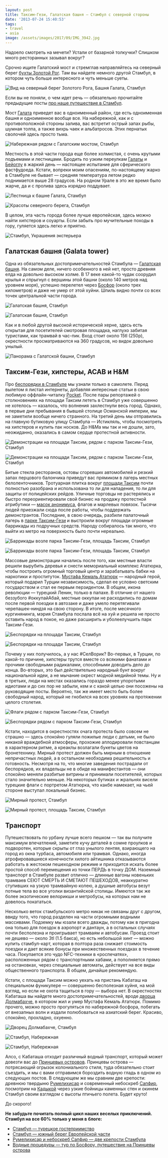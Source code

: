 ```yaml
---
layout: post
title: Таксим-Гези, Галатская башня — Стамбул с северной стороны
date: '2013-07-24 15:40:53'
tags:
- travel
- asia
image: /assets/images/2017/09/IMG_3942.jpg
---
```


Надоело смотреть на мечети? Устали от базарной толкучки? Слишком много ресторанных зазывал вокруг?

Срочно ищите Галатский мост и стремглав направляйтесь на северный берег [бухты Золотой Рог](http://ru.wikipedia.org/wiki/%D0%97%D0%BE%D0%BB%D0%BE%D1%82%D0%BE%D0%B9_%D0%A0%D0%BE%D0%B3). Там вы найдете немного другой Стамбул, в котором чуть больше интересного и чуть меньше суеты.

![Вид на северный берег Золотого Рога, Башня Галата, Стамбул](/assets/images/2017/09/IMG_3942.jpg)

Если вы не поняли, о чем идет речь — обязательно прочитайте предыдущие посты [про наше путешествие в Стамбул](http://shouldgo.ru/tag/istanbul/).

Мост [Галата](http://ru.wikipedia.org/wiki/%D0%93%D0%B0%D0%BB%D0%B0%D1%82%D1%81%D0%BA%D0%B8%D0%B9_%D0%BC%D0%BE%D1%81%D1%82) приведет вас в одноименный район, где есть одноименная башня и одноименное вообще все. На набережной, как и с противоположной стороны залива, вас встретит острый запах рыбы, шумная толпа, а также вихрь чаек и альбатросов. Этих пернатых сволочей здесь просто тьма.

![Набережная рядом с Галатским мостом, Стамбул](/assets/images/2017/09/IMG_4604.jpg)

Местность в этой части города еще более холмистая, с очень крутыми подъемами и лестницами. Бродить по узким переулкам [Галаты](http://ru.wikipedia.org/wiki/%D0%93%D0%B0%D0%BB%D0%B0%D1%82%D0%B0) и [Бейоглу](http://ru.wikipedia.org/wiki/%D0%91%D0%B5%D0%B9%D0%BE%D0%B3%D0%BB%D1%83) в жаркий день — настоящее испытание для сферического фастфудоеда. Кстати, вопреки моим опасениям, по-настоящему жарко в Стамбуле не бывает — средняя температура летом редко поднимается выше 28 градусов. На родном Урале в это же время было жарче, да и с пролива здесь изрядно поддувает.

![Лестница к башне Галата, Стамбул](/assets/images/2017/09/IMG_4105.jpg)

![Красоты северного берега, Стамбул](/assets/images/2017/09/IMG_4566.jpg)

В целом, эта часть города более лучше европейская, здесь можно найти хипстеров и соуарты. Если забыть про мучительные походы в гору, гуляется здесь легко и приятно.

![Стамбул, Украшения экстерьера](/assets/images/2017/09/IMG_4180.jpg)

## Галатская башня (Galata tower)

Одна из обязательных достопримечательностей Стамбула — [Галатская башня](http://ru.wikipedia.org/wiki/%D0%93%D0%B0%D0%BB%D0%B0%D1%82%D1%81%D0%BA%D0%B0%D1%8F_%D0%B1%D0%B0%D1%88%D0%BD%D1%8F). На самом деле, ничего особенного в ней нет, просто древняя елда на довольно высоком холме. В 17 веке какой-то чудак соорудил крылья и спрыгнул с вершины этой башни (около 140 метров над уровнем моря), успешно перелетел через [Босфор](http://ru.wikipedia.org/wiki/%D0%91%D0%BE%D1%81%D1%84%D0%BE%D1%80) (около трех километров) и даже не умер от этой хуйни. Шпиль видно почти со всех точек центральной части города.

![Галатская башня, Стамбул](/assets/images/2017/09/IMG_4568.jpg)

![Галатская башня, Стамбул](/assets/images/2017/09/IMG_4181.jpg)

Как и в любой другой высокой исторической херне, здесь есть открытая для посетителей смотровая площадка, наглухо забитая туристами, как трамвай в час-пик. Вход стоит около 15tl (250р), окрестности просматриваются на 360 градусов, но видок довольно унылый.

![Панорама с Галатской башни, Стамбул](/assets/images/2017/09/IMG_4112.jpg)

## Таксим-Гези, хипстеры, ACAB и H&M

Про [беспорядки в Стамбуле](https://www.google.ru/search?client=safari&rls=en&q=%D0%B1%D0%B5%D1%81%D0%BF%D0%BE%D1%80%D1%8F%D0%B4%D0%BA%D0%B8+%D0%B2+%D0%A1%D1%82%D0%B0%D0%BC%D0%B1%D1%83%D0%BB%D0%B5&ie=UTF-8&oe=UTF-8&gws_rd=cr&redir_esc=&ei=JL7uUfjgM8rd4QSSu4D4Dw#newwindow=1&client=safari&rls=en&sclient=psy-ab&q=%D0%B1%D0%B5%D1%81%D0%BF%D0%BE%D1%80%D1%8F%D0%B4%D0%BA%D0%B8+%D0%BD%D0%B0+%D0%BF%D0%BB%D0%BE%D1%89%D0%B0%D0%B4%D0%B8+%D1%82%D0%B0%D0%BA%D1%81%D0%B8%D0%BC&oq=%D0%B1%D0%B5%D1%81%D0%BF%D0%BE%D1%80%D1%8F%D0%B4%D0%BA%D0%B8+%D0%BD%D0%B0+%D0%BF%D0%BB%D0%BE&gs_l=serp.3.0.0j0i30l3.2469.8506.0.9339.26.13.10.3.4.0.205.1577.7j5j1.13.0....0...1c.1.22.psy-ab..7.19.1064.vuyRlB9Slp8&pbx=1&bav=on.2,or.r_cp.r_qf.&bvm=bv.49641647%2Cd.bGE%2Cpv.xjs.s.en_US.NyLNrjc7wJY.O&fp=6469fb291bcd733c&biw=1280&bih=719) мы узнали только в самолете. Перед вылетом я листал интернеты, добавляя интересные статьи в свою любимую оффлайн-читалку [Pocket](http://getpocket.com/). После пары репортажей о столкновениях на площади Таксим лететь в Стамбул уже совершенно не хотелось — казалось, что волнения захлестнули весь город. Однако, в первые дни пребывания в бывшей столице Османской империи, мы не заметили вообще ничего странного. На третий день мы отправились на главную бутиковую улицу Стамбула — Истикляль, чтобы посмотреть на хипстеров и купить пак носков. До H&Mа мы так и не дошли, зато, неожиданно, оказались в самом сердце протестной активности.

![Демонстрации на площади Таксим, рядом с парком Таксим-Гези, Стамбул](/assets/images/2017/09/IMG_4563.jpg)

![Демонстрации на площади Таксим, рядом с парком Таксим-Гези, Стамбул](/assets/images/2017/09/IMG_4558.jpg)

Битые стекла ресторанов, остовы сгоревших автомобилей и резкий запах перцового балончика приведут вас прямиком в лагерь местных белоленточников. Тротуарная плитка вокруг [площади Таксим](http://ru.wikipedia.org/wiki/%D0%A2%D0%B0%D0%BA%D1%81%D0%B8%D0%BC_(%D0%BF%D0%BB%D0%BE%D1%89%D0%B0%D0%B4%D1%8C)) почти полностью разобрана и использована то ли для нападения, то ли для защиты от полицейских рейдов. Уличные торговцы не растерялись и быстро переориентировали свой бизнес на продажу протестной атрибутики — [масок анонимуса](http://ru.wikipedia.org/wiki/%D0%9C%D0%B0%D1%81%D0%BA%D0%B0_%D0%93%D0%B0%D1%8F_%D0%A4%D0%BE%D0%BA%D1%81%D0%B0), флагов и марлевых повязок. Тысячи людей приезжали сюда после работы, чтобы поддержать демонстрантов. Последние, в свою очередь, разбили палаточный лагерь в [парке Таксим-Гези](http://ru.wikipedia.org/wiki/%D0%A2%D0%B0%D0%BA%D1%81%D0%B8%D0%BC-%D0%93%D0%B5%D0%B7%D0%B8) и выстроили вокруг площади огромные баррикады из подручных средств. Народу собиралось так много, что выйти из метро на поверхность было почти нереально.

![Баррикады возле парка Таксим-Гези, площадь Таксим, Стамбул](/assets/images/2017/09/IMG_4559.jpg)

![Баррикады возле парка Таксим-Гези, площадь Таксим, Стамбул](/assets/images/2017/09/IMG_4560.jpg)

Массовые демонстрации начались после того, как местные власти решили вырубить деревья и снести мемориальный комплекс Ататюрка, чтобы построить огромный торговый центр и зарабатывать бабки на наркотики и проституток. [Мустафа Кемаль Ататюрк](http://ru.wikipedia.org/wiki/%D0%90%D1%82%D0%B0%D1%82%D1%8E%D1%80%D0%BA,_%D0%9C%D1%83%D1%81%D1%82%D0%B0%D1%84%D0%B0_%D0%9A%D0%B5%D0%BC%D0%B0%D0%BB%D1%8C) — народный герой, который подарил Турции независимость, сделал ее условно светским государством и стал ее первым перзидентом. В общем, икона революции — турецкий Ленин, только в папахе. В отличие от нашего беззубого #оккупайАбай, местные оккупаи не расходились по домам после первой поездки в автозаке и даже умело перетягивали черепашек-ниндзя на свою сторону. В итоге, после месячного кургинянинга, мэрия Стамбула послала всё на хуй и решила не просто оставить народ в покое, но даже расширить и уболеелучшить парк Таксим-Гези.

![Беспорядки на площади Таксим, Стамбул](/assets/images/2017/10/IMG_0036_2.jpg)

![Беспорядки на площади Таксим, Стамбул](/assets/images/2017/10/IMG_0034_2.jpg)

Почему у них получилось, а у нас #СелВорик? Во-первых, в Турции, по какой-то причине, хипстеры трутся вместе со всякими фанатами и прочими свободными радикалами, способными доводить дело до конца. Во-вторых, это был действительно народный бунт вокруг национальной идеи, а не мычание окрест модной медийной темы. Ну и в третьих, люди на местах оказались гораздо менее упоротыми идиотами и до сих пор не забыли, кем и с какой целью они посожены на руководящие посты. Вероятно, так же имеет место быть более свободный народ, который не гнобился на всех уровнях на протяжении целого столетия.

![Флаги рядом с парком Таксим-Гези, Стамбул](/assets/images/2017/10/UNADJUSTEDNONRAW_thumb_39bd.jpg)

![Беспорядки рядом с парком Таксим-Гези, Стамбул](/assets/images/2017/10/UNADJUSTEDNONRAW_thumb_39a1.jpg)

Кстати, находится в окрестностях очага протеста было совсем не страшно — здесь спокойно гуляли пожилые люди с детьми, не было никакой враждебной атмосферы, прохожие аплодировали повстанцам в характерном ритме, а креаклы возлагали букеты цветов на бронетехнику. Мирный протест должен быть мирным в отношение непричастных людей, а в остальном необходима решительность и готовность. Несмотря на то, что многие заведения пострадали от беспорядков, их владельцы не в обиде на манифестантов — они спокойно меняли разбитые витрины и принимали посетителей, которых стало значительно меньше. На некоторых бутиках и жральнях висели турецкие флаги с портретом Ататюрка, что какбе намекает, на чьей стороне выступал локальный бизнес.

![Мирный протест, Стамбул](/assets/images/2017/09/IMG_4188.jpg)

![Мирный протест, площадь Таксим, Стамбул](/assets/images/2017/09/IMG_4555.jpg)

## Транспорт

Путешествовать по урбану лучше всего пешком — так вы получите максимум впечатлений, заметите кучу деталей в сомне проулков и подворотен, которые скрыты от глаз унылого лентяя, взирающего на город из окна турбаса, автомобиля или трамвая. Однако, иногда атрофировавшиеся конечности хилого айтишника отказываются работать в жестоком пешеходном режиме и приходится искать более простой способ перемещения из точки ПЕРДЬ в точку ДОМ. Наземный транспорт в Стамбуле развит отлично — длинные вагоны новеньких трамваев СЕЮТ СМЕРТЬ И СМЕТАЮТ ПЕШЕХОДОВ, неаккуратно ступивших на узкую трамвайную колею, а душные автобусы везут потные тела во все уголки византийской столицы. Имеются так же более экзотические велорикши и метробусы, на которых нам не довелось покататься.

Несколько веток стамбульского метро никак не связаны друг с другом, ввиду того, что город разделен на части огромными водными массивами. Подземку мы юзали всего дважды, потому как в пригодна она только для поездок в аэропорт и дантаун, а в остальных случаях почти бесполезна и проигрывает трамваям и автобусам. Проезд стоит не дешево — около 3tl (1.5 бакса), но есть небольшой хинт — можно купить стамбул-карт, которая в полтора раза снижает стоимость поездки и дает всякие бонусы при множественных поездках в течение часа. Покупается это чудо NFC-техники в «роспечатях», расположенных рядом с транспортными хабами, а пополняется прямо на остановках, через специальные автоматы, действует на все виды общественного транспорта. В общем, дичайше рекомендую.

Кстати, с площади Таксим можно уехать на пристань Кабаташ на специальном фуникулере — совершенно бесполезная хуйня, на мой взгляд, но если не охота тащиться в гору — выбора нет. В окрестностях Кабаташа вы найдете много достопримечательностей, вроде [дворца Долмабахче](http://ru.wikipedia.org/wiki/%D0%94%D0%BE%D0%BB%D0%BC%D0%B0%D0%B1%D0%B0%D1%85%D1%87%D0%B5), в котором жил и умер Мустафа Кемаль Ататюрк. Помимо прочего, можно просто прогуляться по набережной босфора, побегать от внезапных волн и издали полюбоваться на азиатский берег. Красиво, спокойно, прохладно, охуенно.

![Дворец Долмабахче, Стамбул](/assets/images/2017/09/IMG_4194.jpg)

![Стамбул, Набережная](/assets/images/2017/09/IMG_4201.jpg)

![Стамбул, Набережная](/assets/images/2017/09/IMG_4200.jpg)

Алсо, с Кабаташа отходит различный водный транспорт, который может довезти вас до [Принцевых островов](http://ru.wikipedia.org/wiki/%D0%9F%D1%80%D0%B8%D0%BD%D1%86%D0%B5%D0%B2%D1%8B_%D0%BE%D1%81%D1%82%D1%80%D0%BE%D0%B2%D0%B0). Принцевы острова — потрясающий огрызок колониального стиля, туда обязательно стоит съездить, и мы с вами отправимся бороздить водную гладь в одном из следующих постов. В следующем же мы сравним две крепости: древнюю твердыню [Румелихисар](http://ru.wikipedia.org/wiki/%D0%A0%D1%83%D0%BC%D0%B5%D0%BB%D0%B8%D1%85%D0%B8%D1%81%D0%B0%D1%80) и современный небоскреб [Сапфир](http://en.wikipedia.org/wiki/Istanbul_Sapphire), посмотрим на [Кадыкой](http://ru.wikipedia.org/wiki/%D0%9A%D0%B0%D0%B4%D1%8B%D0%BA%D0%BE%D0%B9) через узкие бойницы каменных стен и окинем Стамбул своим взглядом с высоты птичьего полета. Будет круто!

До скорого!

**Не забудьте почитать полный цикл наших веселых приключений. Стамбул на все 60% только у меня в блоге:**

- [Стамбул — турецкое гостеприимство](http://shouldgo.ru/istanbul-welcome/ "Стамбул — турецкое гостеприимство")
- [Стамбул — южный берег Европейской части](http://shouldgo.ru/istanbul-south-european/ "Стамбул — южный берег Европейской части")
- [Румелихисар и небоскреб Сапфир — две крепости Стамбула](http://shouldgo.ru/rumelihisari_sapphire_istanbul/ "Румелихисар и небоскреб Сапфир — две крепости Стамбула")
- [Водные процедуры — тур по Босфору, путешествие на Принцевы острова](http://shouldgo.ru/adalar/ "Водные процедуры — тур по Босфору, путешествие на Принцевы острова")
